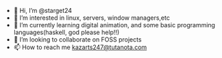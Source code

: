 - 👋 Hi, I’m @starget24
- 👀 I’m interested in linux, servers, window managers,etc
- 🌱 I’m currently learning digital animation, and some basic programming languages(haskell, god please help!!)
- 💞️ I’m looking to collaborate on FOSS projects
- 📫 How to reach me kazarts247@tutanota.com

<!---
starget24/starget24 is a ✨ special ✨ repository because its `README.md` (this file) appears on your GitHub profile.
You can click the Preview link to take a look at your changes.
--->
